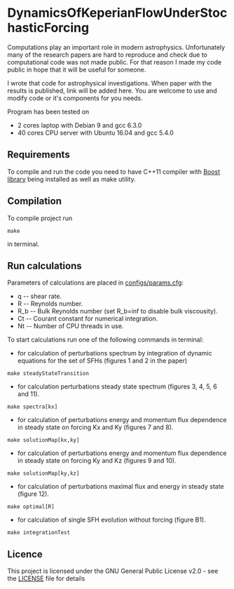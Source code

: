 # DynamicsOfKeperianFlowUnderStochasticForcing
Computations play an important role in modern astrophysics. Unfortunately many of the research papers are hard to reproduce and check due to computational code was not made public. For that reason I made my code public in hope that it will be useful for someone.

I wrote that code for astrophysical investigations. When paper with the results is published, link will be added here. You are welcome to use and modify code or it's components for you needs.

Program has been tested on
+ 2 cores laptop with Debian 9 and gcc 6.3.0
+ 40 cores CPU server with Ubuntu 16.04 and gcc 5.4.0

## Requirements
To compile and run the code you need to have C++11 compiler with [Boost library](https://www.boost.org/) being installed as well as make utility.

## Compilation
To compile project run 
```
make
```
in terminal.

## Run calculations
Parameters of calculations are placed in [configs/params.cfg](configs/params.cfg):
  + q   -- shear rate.
  + R   -- Reynolds number.
  + R_b -- Bulk Reynolds number (set R_b=inf to disable bulk viscousity).
  + Ct  -- Courant constant for numerical integration.
  + Nt  -- Number of CPU threads in use.
  
To start calculations run one of the following commands in terminal:
  + for calculation of perturbations spectrum by integration of dynamic equations for the set of SFHs (figures 1 and 2 in the paper)
  ```
  make steadyStateTransition
  ```
  + for calculation perturbations steady state spectrum (figures 3, 4, 5, 6 and 11).
  ```
  make spectra[kx]
  ```
  + for calculation of perturbations energy and momentum flux dependence in steady state on forcing Kx and Ky (figures 7 and 8).
  ```
  make solutionMap[kx,ky]
  ```
  + for calculation of perturbations energy and momentum flux dependence in steady state on forcing Ky and Kz (figures 9 and 10).
  ```
  make solutionMap[ky,kz]
  ```
  + for calculation of perturbations maximal flux and energy in steady state (figure 12).
  ```
  make optimal[R]
  ```
  + for calculation of single SFH evolution without forcing (figure B1).
  ```
  make integrationTest
  ```  
## Licence
This project is licensed under the GNU General Public License v2.0 - see the [LICENSE](LICENSE) file for details

